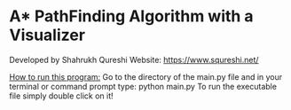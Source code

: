 # A* PathFinding Algorithm with a Visualizer

Developed by Shahrukh Qureshi
Website: https://www.squreshi.net/

<ins>How to run this program:</ins>
Go to the directory of the main.py file and in your terminal or command prompt type: python main.py
To run the executable file simply double click on it!
